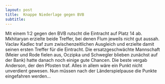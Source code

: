 ```yaml
---
layout: post
title:  Knappe Niederlage gegen BVB
subtitle:  
---
```


Mit einem 1:2 gegen den BVB rutscht die Eintracht auf Platz 14 ab. Mkhitaryan erzielte beide Treffer, bei denen Flum jeweils nicht gut aussah. Vaclav Kadlec traf zum zwischenzeitlichen Ausgleich und erzielte damit seinen ersten Treffer für die Eintracht. Die ersatzgeschwächte Mannschaft (Meier und Rode fielen aus, Oczipka und Schwegler blieben zunächst auf der Bank) hatte danach noch einige gute Chancen. Die beste vergab Anderson, der den Pfosten traf. Alles in allem wäre ein Punkt nicht unverdient gewesen. Nun müssen nach der Länderspielpause die Punkte eingefahren werden...


